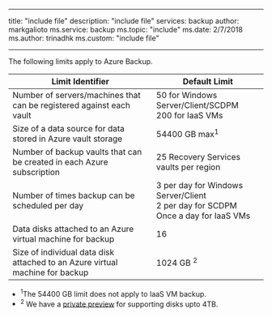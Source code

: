 ---
title: "include file"
description: "include file"
services: backup
author: markgalioto
ms.service: backup
ms.topic: "include"
ms.date: 2/7/2018
ms.author: trinadhk
ms.custom: "include file"
  
---- 
The following limits apply to Azure Backup.

| Limit Identifier | Default Limit |
| --- | --- |
| Number of servers/machines that can be registered against each vault |50 for Windows Server/Client/SCDPM <br/> 200 for IaaS VMs |
| Size of a data source for data stored in Azure vault storage |54400 GB max<sup>1</sup> |
| Number of backup vaults that can be created in each Azure subscription |25 Recovery Services vaults per region |
| Number of times backup can be scheduled per day |3 per day for Windows Server/Client <br/> 2 per day for SCDPM <br/> Once a day for IaaS VMs |
| Data disks attached to an Azure virtual machine for backup |16 |
| Size of individual data disk attached to an Azure virtual machine for backup| 1024 GB <sup>2</sup>|

* <sup>1</sup>The 54400 GB limit does not apply to IaaS VM backup.
* <sup>2</sup> We have a [private preview](https://gallery.technet.microsoft.com/Instant-recovery-point-and-25fe398a?redir=0) for supporting disks upto 4TB. 

